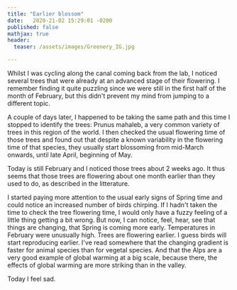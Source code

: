 ```yaml
---
title: "Earlier blossom"
date:   2020-21-02 15:29:01 -0200
published: false
mathjax: true
header:
  teaser: /assets/images/Greenery_IG.jpg

---
```


Whilst I was cycling along the canal coming back from the lab, I noticed several trees that were already at an advanced stage of their flowering.
I remember finding it quite puzzling since we were still in the first half of the month of February, but this didn't prevent my mind from jumping to a different topic.

A couple of days later, I happened to be taking the same path and this time I stopped to identify the trees: Prunus mahaleb, a very common variety of trees in this region of the world.
I then checked the usual flowering time of those trees and found out that despite a known variability in the flowering time of that species, they usually start blossoming from mid-March onwards, until late April, beginning of May.

Today is still February and I noticed those trees about 2 weeks ago. It thus seems that those trees are flowering about one month earlier than they used to do, as described in the litterature.

I started paying more attention to the usual early signs of Spring time and could notice an increased number of birds chirping. 
If I hadn't taken the time to check the tree flowering time, I would only have a fuzzy feeling of a little thing getting a bit wrong. 
But now, I can notice, feel, hear, see that things are changing, that Spring is coming more early. Temperatures in February were unusually high. Trees are flowering earlier. I guess birds will start reproducing earlier.
I've read somewhere that the changing gradient is faster for animal species than for vegetal species. And that the Alps are a very good example of global warming at a big scale, because there, the effects of global warming are more striking than in the valley.

Today I feel sad. 

